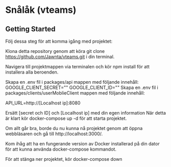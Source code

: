 # Snålåk (vteams)

## Getting Started

Följ dessa steg för att komma igång med projektet:

Klona detta repository genom att köra git clone https://github.com/Jawnta/vteams.git i din terminal.

Navigera till projektmappen via terminalen och kör npm install för att installera alla beroenden.

Skapa en .env fil i packages/api mappen med följande innehåll:
GOOGLE_CLIENT_SECRET=""
GOOGLE_CLIENT_ID=""
Skapa en .env fil i packages/clients/userMoblieClient mappen med följande innehåll:

API_URL=http://[Localhost ip]:8080

Ersätt [secret och ID] och [Localhost ip] med din egen information
När detta är klart kör docker-compose up -d för att starta projektet.

Om allt går bra, borde du nu kunna nå projektet genom att öppna webbläsaren och gå till http://localhost:3000/.

Kom ihåg att ha en fungerande version av Docker installerad på din dator för att kunna använda docker-compose kommandot.

För att stänga ner projektet, kör docker-compose down

